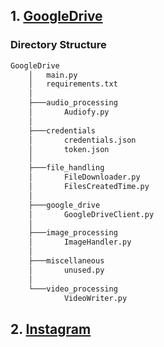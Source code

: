 ## 1. [GoogleDrive](\GoogleDrive)

### Directory Structure

```bash
GoogleDrive
    │   main.py
    │   requirements.txt
    │
    ├───audio_processing
    │       Audiofy.py
    │
    ├───credentials
    │       credentials.json
    │       token.json
    │
    ├───file_handling
    │       FileDownloader.py
    │       FilesCreatedTime.py
    │
    ├───google_drive
    │       GoogleDriveClient.py
    │
    ├───image_processing
    │       ImageHandler.py
    │
    ├───miscellaneous
    │       unused.py
    │
    └───video_processing
            VideoWriter.py
```

## 2. [Instagram](\Instagram)